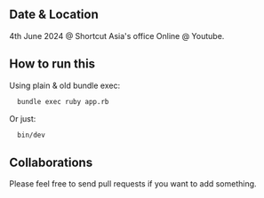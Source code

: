 Date & Location
---------------
4th June 2024 @ Shortcut Asia's office
Online @ Youtube.

How to run this
---------------
Using plain & old bundle exec:
```bash
  bundle exec ruby app.rb
```

Or just:
```bash
  bin/dev
```

Collaborations
--------------
Please feel free to send pull requests if you want to add something.
